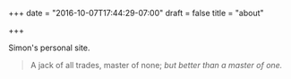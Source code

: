 +++
date = "2016-10-07T17:44:29-07:00"
draft = false
title = "about"

+++

Simon's personal site.

> A jack of all trades, master of none; *but better than a master of one.*